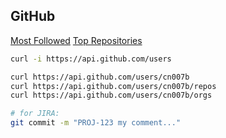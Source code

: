 GitHub
-

[Most Followed](https://github.com/search?utf8=%E2%9C%93&q=followers%3A%3E%3D10000&type=Users)
[Top Repositories](https://github.com/search?q=stars:%3E1&s=stars&type=Repositories)

````bash
curl -i https://api.github.com/users

curl https://api.github.com/users/cn007b
curl https://api.github.com/users/cn007b/repos
curl https://api.github.com/users/cn007b/orgs
````

````bash
# for JIRA:
git commit -m "PROJ-123 my comment..."
````
